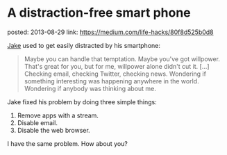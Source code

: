 A distraction-free smart phone
==============================
posted: 2013-08-29
link: https://medium.com/life-hacks/80f8d525b0d8

[Jake](https://twitter.com/jakek) used to get easily distracted by his smartphone:

> Maybe you can handle that temptation. Maybe you've got willpower. That's great for you, but for me, willpower alone didn't cut it. [...]
> Checking email, checking Twitter, checking news. Wondering if something interesting was happening anywhere in the world. Wondering if anybody was thinking about me.

Jake fixed his problem by doing three simple things:

1. Remove apps with a stream.
2. Disable email.
3. Disable the web browser.

I have the same problem. How about you?
